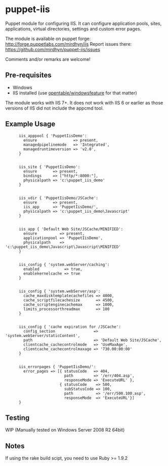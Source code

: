 puppet-iis
==========

Puppet module for configuring IIS. It can configure application pools, sites, applications, virtual directories, settings and custom error pages.

The module is available on puppet forge: http://forge.puppetlabs.com/mirdhyn/iis
Report issues there: https://github.com/mirdhyn/puppet-iis/issues

Comments and/or remarks are welcome!

## Pre-requisites

- Windows
- IIS installed (use [opentable/windowsfeature](https://forge.puppetlabs.com/opentable/windowsfeature) for that matter)

The module works with IIS 7+.  It does not work with IIS 6 or earlier as those versions of IIS did not include the appcmd tool.

## Example Usage
```puppet
      iis_apppool { 'PuppetIisDemo':
        ensure                => present,
        managedpipelinemode   => 'Integrated',
        managedruntimeversion => 'v2.0',
      }


      iis_site { 'PuppetIisDemo':
        ensure       => present,
        bindings     => ["http/*:8000:"],
        physicalpath => 'c:\puppet_iis_demo'
      }


      iis_vdir { 'PuppetIisDemo/JSCache':
        ensure       => present,
        iis_app      => 'PuppetIisDemo/',
        physicalpath => 'c:\puppet_iis_demo\Javascript'
      }


      iis_app { 'Default Web Site/JSCache/MINIFIED':
        ensure          => present,
        applicationpool => 'PuppetIisDemo',
        physicalpath    => 'c:\puppet_iis_demo\Javascript\Javascript\MINIFIED'
      }


      iis_config { 'system.webServer/caching':
        enabled           => true,
        enablekernelcache => true
      }


      iis_config { 'system.webServer/asp':
        cache_maxdisktemplatecachefiles => 4000,
        cache_scriptfilecachesize       => 4500,
        cache_scriptenginecachemax      => 1000,
        limits_processorthreadmax       => 100
      }


      iis_config { 'cache expiration for /JSCache':
        config_section                 => 'system.webServer/staticContent',
        path                           => 'Default Web Site/JSCache',
        clientcache_cachecontrolmode   => 'UseMaxAge',
        clientcache_cachecontrolmaxage => '730.00:00:00'
      }


      iis_errorpages { 'PuppetIisDemo/':
        error_pages => [{ statusCode   => 404,
                          path         => '/err/404.asp',
                          responseMode => 'ExecuteURL' },
                        { statusCode    => 500,
                          subStatusCode => 100,
                          path          => '/err/500.100.asp',
                          responseMode  => 'ExecuteURL'}]
      }
```


## Testing
WIP (Manually tested on Windows Server 2008 R2 64bit)

## Notes
If using the rake build scipt, you need to use Ruby >= 1.9.2

